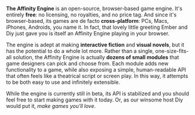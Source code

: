 **The Affinity Engine** is an open-source, browser-based game engine. It's entirely **free**: no licensing, no royalties, and no price tag. And since it's browser-based, its games are de facto **cross-platform**: PCs, Macs, iPhones, Androids, you name it. In fact, that lovely little greeting Ember and Diy just gave you is itself an Affinity Engine playing in your browser.

The engine is adept at making **interactive fiction** and **visual novels**, but it has the potential to do a whole lot more. Rather than a single, one-size-fits-all solution, the Affinity Engine is actually **dozens of small modules** that game designers can pick and choose from. Each module adds new functionality to a game, while also exposing a simple, human-readable API that often feels like a theatrical script or screen play. In this way, it attempts to be both easy to use and infinitely extensible.

While the engine is currently still in beta, its API is stabilized and you should feel free to start making games with it today. Or, as our winsome host Diy would put it, _make games you'll love_.
